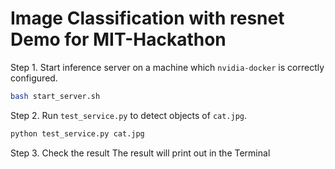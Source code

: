 # Image Classification with resnet Demo for MIT-Hackathon

Step 1. Start inference server on a machine which `nvidia-docker` is correctly configured.

```bash
bash start_server.sh
```

Step 2. Run `test_service.py` to detect objects of `cat.jpg`.

```bash
python test_service.py cat.jpg
```

Step 3. Check the result
The result will print out in the Terminal

